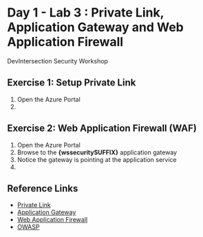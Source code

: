 # Day 1 - Lab 3 : Private Link, Application Gateway and Web Application Firewall

DevIntersection Security Workshop

## Exercise 1: Setup Private Link

1. Open the Azure Portal
2. 

## Exercise 2: Web Application Firewall (WAF)

1. Open the Azure Portal
2. Browse to the **{wssecuritySUFFIX}** application gateway
3. Notice the gateway is pointing at the application service
4. 

## Reference Links

- [Private Link](https://docs.microsoft.com/en-us/azure/private-link/private-link-overview)
- [Application Gateway](https://docs.microsoft.com/en-us/azure/application-gateway/overview)
- [Web Application Firewall](https://docs.microsoft.com/en-us/azure/web-application-firewall/ag/ag-overview)
- [OWASP](https://owasp.org/www-community/Web_Application_Firewall)
